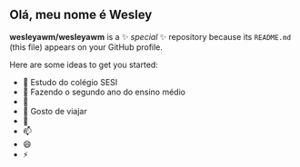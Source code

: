 ## Olá, meu nome é Wesley


**wesleyawm/wesleyawm** is a ✨ _special_ ✨ repository because its `README.md` (this file) appears on your GitHub profile.

Here are some ideas to get you started:

- 🔭 Estudo do colégio SESI 
- 🌱 Fazendo o segundo ano do ensino médio
- 👯 
- 🤔 Gosto de viajar
- 💬 
- 📫 
- 😄
- ⚡ 

